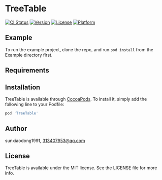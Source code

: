 # TreeTable

[![CI Status](http://img.shields.io/travis/sunxiaodong1991/TreeTable.svg?style=flat)](https://travis-ci.org/sunxiaodong1991/TreeTable)
[![Version](https://img.shields.io/cocoapods/v/TreeTable.svg?style=flat)](http://cocoapods.org/pods/TreeTable)
[![License](https://img.shields.io/cocoapods/l/TreeTable.svg?style=flat)](http://cocoapods.org/pods/TreeTable)
[![Platform](https://img.shields.io/cocoapods/p/TreeTable.svg?style=flat)](http://cocoapods.org/pods/TreeTable)

## Example

To run the example project, clone the repo, and run `pod install` from the Example directory first.

## Requirements

## Installation

TreeTable is available through [CocoaPods](http://cocoapods.org). To install
it, simply add the following line to your Podfile:

```ruby
pod 'TreeTable'
```

## Author

sunxiaodong1991, 313407953@qq.com

## License

TreeTable is available under the MIT license. See the LICENSE file for more info.
